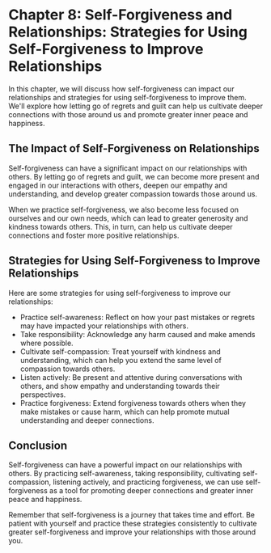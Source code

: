 Chapter 8: Self-Forgiveness and Relationships: Strategies for Using Self-Forgiveness to Improve Relationships
=============================================================================================================

In this chapter, we will discuss how self-forgiveness can impact our relationships and strategies for using self-forgiveness to improve them. We'll explore how letting go of regrets and guilt can help us cultivate deeper connections with those around us and promote greater inner peace and happiness.

The Impact of Self-Forgiveness on Relationships
-----------------------------------------------

Self-forgiveness can have a significant impact on our relationships with others. By letting go of regrets and guilt, we can become more present and engaged in our interactions with others, deepen our empathy and understanding, and develop greater compassion towards those around us.

When we practice self-forgiveness, we also become less focused on ourselves and our own needs, which can lead to greater generosity and kindness towards others. This, in turn, can help us cultivate deeper connections and foster more positive relationships.

Strategies for Using Self-Forgiveness to Improve Relationships
--------------------------------------------------------------

Here are some strategies for using self-forgiveness to improve our relationships:

* Practice self-awareness: Reflect on how your past mistakes or regrets may have impacted your relationships with others.
* Take responsibility: Acknowledge any harm caused and make amends where possible.
* Cultivate self-compassion: Treat yourself with kindness and understanding, which can help you extend the same level of compassion towards others.
* Listen actively: Be present and attentive during conversations with others, and show empathy and understanding towards their perspectives.
* Practice forgiveness: Extend forgiveness towards others when they make mistakes or cause harm, which can help promote mutual understanding and deeper connections.

Conclusion
----------

Self-forgiveness can have a powerful impact on our relationships with others. By practicing self-awareness, taking responsibility, cultivating self-compassion, listening actively, and practicing forgiveness, we can use self-forgiveness as a tool for promoting deeper connections and greater inner peace and happiness.

Remember that self-forgiveness is a journey that takes time and effort. Be patient with yourself and practice these strategies consistently to cultivate greater self-forgiveness and improve your relationships with those around you.


